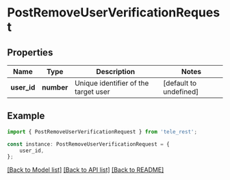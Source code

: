 # PostRemoveUserVerificationRequest


## Properties

Name | Type | Description | Notes
------------ | ------------- | ------------- | -------------
**user_id** | **number** | Unique identifier of the target user | [default to undefined]

## Example

```typescript
import { PostRemoveUserVerificationRequest } from 'tele_rest';

const instance: PostRemoveUserVerificationRequest = {
    user_id,
};
```

[[Back to Model list]](../README.md#documentation-for-models) [[Back to API list]](../README.md#documentation-for-api-endpoints) [[Back to README]](../README.md)
